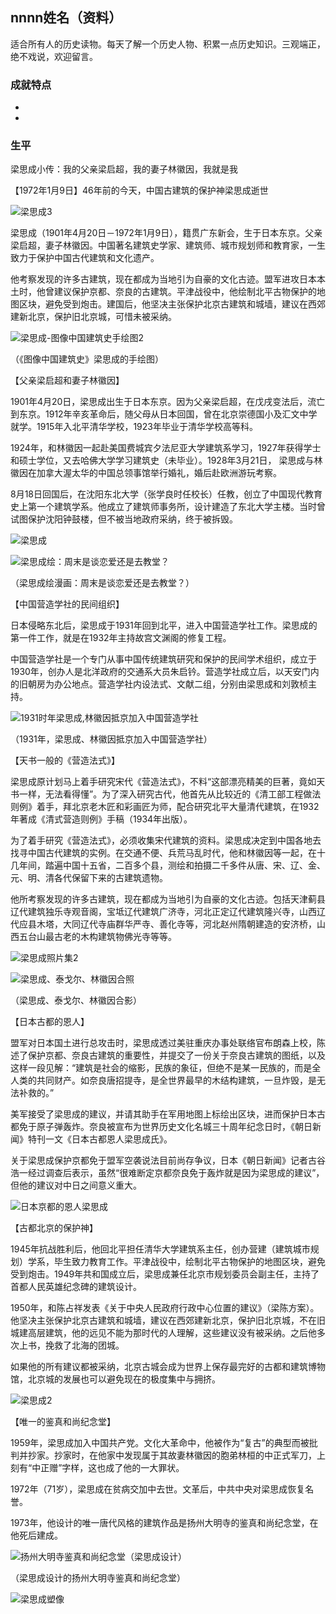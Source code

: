 ## nnnn姓名（资料）

适合所有人的历史读物。每天了解一个历史人物、积累一点历史知识。三观端正，绝不戏说，欢迎留言。  

### 成就特点

- ​
- ​


### 生平

梁思成小传：我的父亲梁启超，我的妻子林徽因，我就是我

【1972年1月9日】46年前的今天，中国古建筑的保护神梁思成逝世

![梁思成3](梁思成3.jpeg)

梁思成（1901年4月20日－1972年1月9日），籍贯广东新会，生于日本东京。父亲梁启超，妻子林徽因。中国著名建筑史学家、建筑师、城市规划师和教育家，一生致力于保护中国古代建筑和文化遗产。

他考察发现的许多古建筑，现在都成为当地引为自豪的文化古迹。盟军进攻日本本土时，他曾建议保护京都、奈良的古建筑。平津战役中，他绘制北平古物保护的地图区块，避免受到炮击。建国后，他坚决主张保护北京古建筑和城墙，建议在西郊建新北京，保护旧北京城，可惜未被采纳。

![梁思成-图像中国建筑史手绘图2](梁思成-图像中国建筑史手绘图2.gif)

（《图像中国建筑史》梁思成的手绘图）

【父亲梁启超和妻子林徽因】

1901年4月20日，梁思成出生于日本东京。因为父亲梁启超，在戊戌变法后，流亡到东京。1912年辛亥革命后，随父母从日本回国，曾在北京崇德国小及汇文中学就学。1915年入北平清华学校，1923年毕业于清华学校高等科。

1924年，和林徽因一起赴美国费城宾夕法尼亚大学建筑系学习，1927年获得学士和硕士学位，又去哈佛大学学习建筑史（未毕业）。1928年3月21日， 梁思成与林徽因在加拿大渥太华的中国总领事馆举行婚礼，婚后赴欧洲游玩考察。

8月18日回国后，在沈阳东北大学（张学良时任校长）任教，创立了中国现代教育史上第一个建筑学系。他成立了建筑师事务所，设计建造了东北大学主楼。当时曾试图保护沈阳钟鼓楼，但不被当地政府采纳，终于被拆毁。

![梁思成](梁思成.jpg)

![梁思成绘：周末是谈恋爱还是去教堂？](梁思成绘：周末是谈恋爱还是去教堂？.jpg)

（梁思成绘漫画：周末是谈恋爱还是去教堂？）

【中国营造学社的民间组织】

日本侵略东北后，梁思成于1931年回到北平，进入中国营造学社工作。梁思成的第一件工作，就是在1932年主持故宫文渊阁的修复工程。

中国营造学社是一个专门从事中国传统建筑研究和保护的民间学术组织，成立于1930年，创办人是北洋政府的交通系大员朱启钤。营造学社成立后，以天安门内的旧朝房为办公地点。营造学社内设法式、文献二组，分别由梁思成和刘敦桢主持。

![1931时年梁思成,林徽因抵京加入中国营造学社](1931时年梁思成,林徽因抵京加入中国营造学社.jpeg)

（1931年，梁思成、林徽因抵京加入中国营造学社）

【天书一般的《营造法式》】

梁思成原计划马上着手研究宋代《营造法式》，不料“这部漂亮精美的巨著，竟如天书一样，无法看得懂”。为了深入研究古代，他首先从比较近的《清工部工程做法则例》着手，拜北京老木匠和彩画匠为师，配合研究北平大量清代建筑，在1932年著成《清式营造则例》手稿（1934年出版）。

为了着手研究《营造法式》，必须收集宋代建筑的资料。梁思成决定到中国各地去找寻中国古代建筑的实例。在交通不便、兵荒马乱时代，他和林徽因等一起，在十几年间，踏遍中国十五省，二百多个县，测绘和拍摄二千多件从唐、宋、辽、金、元、明、清各代保留下来的古建筑遗物。

他所考察发现的许多古建筑，现在都成为当地引为自豪的文化古迹。包括天津蓟县辽代建筑独乐寺观音阁，宝坻辽代建筑广济寺，河北正定辽代建筑隆兴寺，山西辽代应县木塔，大同辽代寺庙群华严寺、善化寺等，河北赵州隋朝建造的安济桥，山西五台山最古老的木构建筑物佛光寺等等。

![梁思成照片集2](梁思成照片集2.jpg)

![梁思成、泰戈尔、林徽因合照](梁思成、泰戈尔、林徽因合照.jpg)

（梁思成、泰戈尔、林徽因合影）

【日本古都的恩人】

盟军对日本国土进行总攻击时，梁思成透过美驻重庆办事处联络官布朗森上校，陈述了保护京都、奈良古建筑的重要性，并提交了一份关于奈良古建筑的图纸，以及这样一段见解：“建筑是社会的缩影，民族的象征，但绝不是某一民族的，而是全人类的共同财产。如奈良唐招提寺，是全世界最早的木结构建筑，一旦炸毁，是无法补救的。”

美军接受了梁思成的建议，并请其助手在军用地图上标绘出区块，进而保护日本古都免于原子弹轰炸。奈良被宣布为世界历史文化名城三十周年纪念日时，《朝日新闻》特刊一文《日本古都恩人梁思成氏》。

关于梁思成保护京都免于盟军空袭说法目前尚存争议，日本《朝日新闻》记者古谷浩一经过调查后表示，虽然“很难断定京都奈良免于轰炸就是因为梁思成的建议”，但他的建议对中日之间意义重大。

![日本京都的恩人梁思成](日本京都的恩人梁思成.jpeg)

【古都北京的保护神】

1945年抗战胜利后，他回北平担任清华大学建筑系主任，创办营建（建筑城市规划）学系，毕生致力教育工作。平津战役中，绘制北平古物保护的地图区块，避免受到炮击。1949年共和国成立后，梁思成兼任北京市规划委员会副主任，主持了首都人民英雄纪念碑的建筑设计。

1950年，和陈占祥发表《关于中央人民政府行政中心位置的建议》（梁陈方案）。他坚决主张保护北京古建筑和城墙，建议在西郊建新北京，保护旧北京城，不在旧城建高层建筑，他的远见不能为那时代的人理解，这些建议没有被采纳。之后他多次上书，挽救了北海的团城。

如果他的所有建议都被采纳，北京古城会成为世界上保存最完好的古都和建筑博物馆，北京城的发展也可以避免现在的极度集中与拥挤。

![梁思成2](梁思成2.jpg)

【唯一的鉴真和尚纪念堂】

1959年，梁思成加入中国共产党。文化大革命中，他被作为“复古”的典型而被批判并抄家。抄家时，在他家中发现属于其故妻林徽因的胞弟林桓的中正式军刀，上刻有“中正赠”字样，这也成了他的一大罪状。

1972年（71岁），梁思成在贫病交加中去世。文革后，中共中央对梁思成恢复名誉。

1973年，他设计的唯一唐代风格的建筑作品是扬州大明寺的鉴真和尚纪念堂，在他死后建成。

![扬州大明寺鉴真和尚纪念堂（梁思成设计）](扬州大明寺鉴真和尚纪念堂（梁思成设计）.jpg)

（梁思成设计的扬州大明寺鉴真和尚纪念堂）

![梁思成塑像](梁思成塑像.jpeg)

